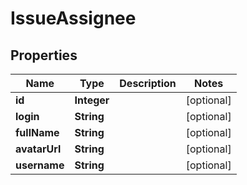 # IssueAssignee

## Properties
Name | Type | Description | Notes
------------ | ------------- | ------------- | -------------
**id** | **Integer** |  |  [optional]
**login** | **String** |  |  [optional]
**fullName** | **String** |  |  [optional]
**avatarUrl** | **String** |  |  [optional]
**username** | **String** |  |  [optional]

